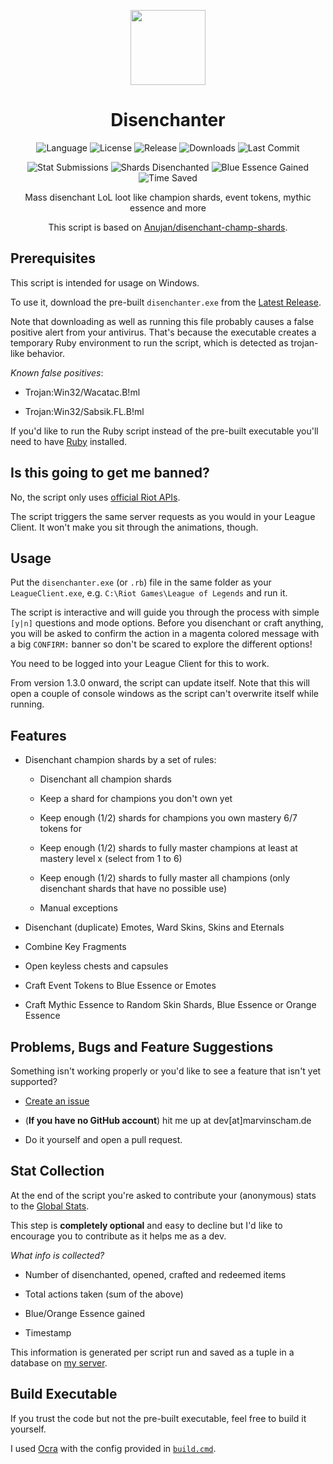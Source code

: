 <p align="center" style="margin-bottom: 0px !important;">
  <img src="https://raw.githubusercontent.com/marvinscham/disenchanter/main/BE_icon.ico" width="120" align="center">
</p>
<h1 align="center">Disenchanter</h1>
<div align="center">
  
![Language](https://img.shields.io/badge/language-Ruby-%23701516)
![License](https://img.shields.io/github/license/marvinscham/disenchanter)
![Release](https://img.shields.io/github/v/release/marvinscham/disenchanter)
![Downloads](https://img.shields.io/github/downloads/marvinscham/disenchanter/total)
![Last Commit](https://img.shields.io/github/last-commit/marvinscham/disenchanter)

![Stat Submissions](https://img.shields.io/badge/dynamic/json?color=blue&label=stat%20submissions&query=%24%5B%3A1%5D.submissions&url=https%3A%2F%2Fchecksch.de%2Fhook%2Fdisenchanter.php)
![Shards Disenchanted](https://img.shields.io/badge/dynamic/json?color=blue&label=shards%20disenchanted&query=%24%5B%3A1%5D.disenchanted_thousands&url=https%3A%2F%2Fchecksch.de%2Fhook%2Fdisenchanter.php&suffix=K)
![Blue Essence Gained](https://img.shields.io/badge/dynamic/json?color=blue&label=blue%20essence%20gained&query=%24%5B%3A1%5D.blue_essence_millions&url=https%3A%2F%2Fchecksch.de%2Fhook%2Fdisenchanter.php&suffix=M)
![Time Saved](https://img.shields.io/badge/dynamic/json?color=blue&label=time%20saved&query=%24%5B%3A1%5D.hours_saved&url=https%3A%2F%2Fchecksch.de%2Fhook%2Fdisenchanter.php&suffix=%20hours)

Mass disenchant LoL loot like champion shards, event tokens, mythic essence and more

This script is based on [Anujan/disenchant-champ-shards](https://github.com/Anujan/disenchant-champ-shards).

</div>

## Prerequisites

This script is intended for usage on Windows.

To use it, download the pre-built `disenchanter.exe` from the [Latest Release](https://github.com/marvinscham/disenchanter/releases).

Note that downloading as well as running this file probably causes a false positive alert from your antivirus. That's because the executable creates a temporary Ruby environment to run the script, which is detected as trojan-like behavior.

_Known false positives_:

- Trojan:Win32/Wacatac.B!ml

- Trojan:Win32/Sabsik.FL.B!ml

If you'd like to run the Ruby script instead of the pre-built executable you'll need to have [Ruby](https://www.ruby-lang.org/) installed.

## Is this going to get me banned?

No, the script only uses [official Riot APIs](https://developer.riotgames.com/docs/lol#league-client).

The script triggers the same server requests as you would in your League Client. It won't make you sit through the animations, though.

## Usage

Put the `disenchanter.exe` (or `.rb`) file in the same folder as your `LeagueClient.exe`, e.g. `C:\Riot Games\League of Legends` and run it.

The script is interactive and will guide you through the process with simple `[y|n]` questions and mode options. Before you disenchant or craft anything, you will be asked to confirm the action in a magenta colored message with a big `CONFIRM:` banner so don't be scared to explore the different options!

You need to be logged into your League Client for this to work.

From version 1.3.0 onward, the script can update itself. Note that this will open a couple of console windows as the script can't overwrite itself while running.

## Features

- Disenchant champion shards by a set of rules:

  - Disenchant all champion shards

  - Keep a shard for champions you don't own yet

  - Keep enough (1/2) shards for champions you own mastery 6/7 tokens for

  - Keep enough (1/2) shards to fully master champions at least at mastery level x (select from 1 to 6)

  - Keep enough (1/2) shards to fully master all champions (only disenchant shards that have no possible use)

  - Manual exceptions

- Disenchant (duplicate) Emotes, Ward Skins, Skins and Eternals

- Combine Key Fragments

- Open keyless chests and capsules

- Craft Event Tokens to Blue Essence or Emotes

- Craft Mythic Essence to Random Skin Shards, Blue Essence or Orange Essence

## Problems, Bugs and Feature Suggestions

Something isn't working properly or you'd like to see a feature that isn't yet supported?

- [Create an issue](https://github.com/marvinscham/disenchanter/issues/new/choose)
- (**If you have no GitHub account**) hit me up at dev[at]marvinscham.de

- Do it yourself and open a pull request.

## Stat Collection

At the end of the script you're asked to contribute your (anonymous) stats to the [Global Stats](https://github.com/marvinscham/disenchanter/wiki/Stats).

This step is **completely optional** and easy to decline but I'd like to encourage you to contribute as it helps me as a dev.

_What info is collected?_

- Number of disenchanted, opened, crafted and redeemed items

- Total actions taken (sum of the above)

- Blue/Orange Essence gained

- Timestamp

This information is generated per script run and saved as a tuple in a database on [my server](https://checksch.de/hook/disenchanter.php).

## Build Executable

If you trust the code but not the pre-built executable, feel free to build it yourself.

I used [Ocra](https://github.com/larsch/ocra) with the config provided in [`build.cmd`](https://github.com/marvinscham/disenchanter/blob/main/build.cmd).
